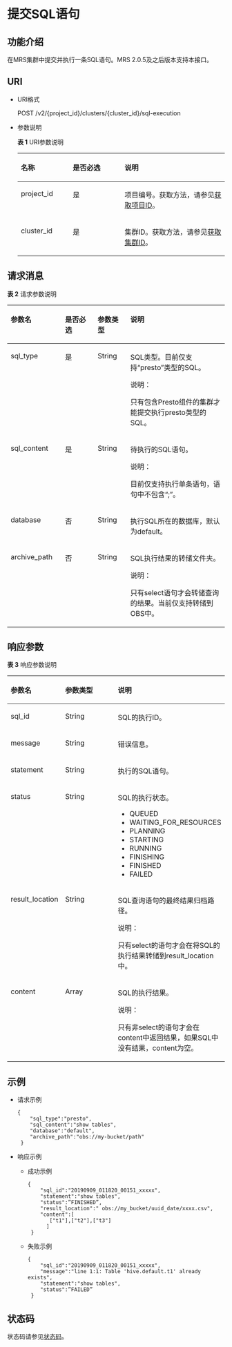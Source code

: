 # 提交SQL语句<a name="ZH-CN_TOPIC_0192504943"></a>

## 功能介绍<a name="section4408504619327"></a>

在MRS集群中提交并执行一条SQL语句。MRS 2.0.5及之后版本支持本接口。

## URI<a name="section10186656193217"></a>

-   URI格式

    POST  /v2/\{project\_id\}/clusters/\{cluster\_id\}/sql-execution

-   参数说明

    **表 1**  URI参数说明

    <a name="table49499141194754"></a>
    <table><thead align="left"><tr id="zh-cn_topic_0176790808_row33700024194754"><th class="cellrowborder" valign="top" width="25%" id="mcps1.2.4.1.1"><p id="zh-cn_topic_0176790808_p16571835194812"><a name="zh-cn_topic_0176790808_p16571835194812"></a><a name="zh-cn_topic_0176790808_p16571835194812"></a>名称</p>
    </th>
    <th class="cellrowborder" valign="top" width="25%" id="mcps1.2.4.1.2"><p id="zh-cn_topic_0176790808_p141410194812"><a name="zh-cn_topic_0176790808_p141410194812"></a><a name="zh-cn_topic_0176790808_p141410194812"></a>是否必选</p>
    </th>
    <th class="cellrowborder" valign="top" width="50%" id="mcps1.2.4.1.3"><p id="zh-cn_topic_0176790808_p11454278194812"><a name="zh-cn_topic_0176790808_p11454278194812"></a><a name="zh-cn_topic_0176790808_p11454278194812"></a>说明</p>
    </th>
    </tr>
    </thead>
    <tbody><tr id="zh-cn_topic_0176790808_row39786771142917"><td class="cellrowborder" valign="top" width="25%" headers="mcps1.2.4.1.1 "><p id="zh-cn_topic_0176790808_p1503055142917"><a name="zh-cn_topic_0176790808_p1503055142917"></a><a name="zh-cn_topic_0176790808_p1503055142917"></a>project_id</p>
    </td>
    <td class="cellrowborder" valign="top" width="25%" headers="mcps1.2.4.1.2 "><p id="zh-cn_topic_0176790808_p54638598142917"><a name="zh-cn_topic_0176790808_p54638598142917"></a><a name="zh-cn_topic_0176790808_p54638598142917"></a>是</p>
    </td>
    <td class="cellrowborder" valign="top" width="50%" headers="mcps1.2.4.1.3 "><p id="zh-cn_topic_0176790808_p63650338142917"><a name="zh-cn_topic_0176790808_p63650338142917"></a><a name="zh-cn_topic_0176790808_p63650338142917"></a>项目编号。获取方法，请参见<a href="获取项目ID.md">获取项目ID</a>。</p>
    </td>
    </tr>
    <tr id="zh-cn_topic_0176790808_row3457216201210"><td class="cellrowborder" valign="top" width="25%" headers="mcps1.2.4.1.1 "><p id="zh-cn_topic_0176790808_p194589160122"><a name="zh-cn_topic_0176790808_p194589160122"></a><a name="zh-cn_topic_0176790808_p194589160122"></a>cluster_id</p>
    </td>
    <td class="cellrowborder" valign="top" width="25%" headers="mcps1.2.4.1.2 "><p id="zh-cn_topic_0176790808_p045813165125"><a name="zh-cn_topic_0176790808_p045813165125"></a><a name="zh-cn_topic_0176790808_p045813165125"></a>是</p>
    </td>
    <td class="cellrowborder" valign="top" width="50%" headers="mcps1.2.4.1.3 "><p id="zh-cn_topic_0176790808_p1845891641218"><a name="zh-cn_topic_0176790808_p1845891641218"></a><a name="zh-cn_topic_0176790808_p1845891641218"></a>集群ID。获取方法，请参见<a href="获取MRS集群信息.md#section177891315153619">获取集群ID</a>。</p>
    </td>
    </tr>
    </tbody>
    </table>


## 请求消息<a name="section673761354213"></a>

**表 2**  请求参数说明

<a name="table718317711336"></a>
<table><thead align="left"><tr id="row1018318753315"><th class="cellrowborder" valign="top" width="25%" id="mcps1.2.5.1.1"><p id="p1818367143313"><a name="p1818367143313"></a><a name="p1818367143313"></a>参数名</p>
</th>
<th class="cellrowborder" valign="top" width="15%" id="mcps1.2.5.1.2"><p id="p05712238338"><a name="p05712238338"></a><a name="p05712238338"></a>是否必选</p>
</th>
<th class="cellrowborder" valign="top" width="15%" id="mcps1.2.5.1.3"><p id="p3183167173320"><a name="p3183167173320"></a><a name="p3183167173320"></a>参数类型</p>
</th>
<th class="cellrowborder" valign="top" width="45%" id="mcps1.2.5.1.4"><p id="p151839714333"><a name="p151839714333"></a><a name="p151839714333"></a>说明</p>
</th>
</tr>
</thead>
<tbody><tr id="row818413783313"><td class="cellrowborder" valign="top" width="25%" headers="mcps1.2.5.1.1 "><p id="p2739195963320"><a name="p2739195963320"></a><a name="p2739195963320"></a>sql_type</p>
</td>
<td class="cellrowborder" valign="top" width="15%" headers="mcps1.2.5.1.2 "><p id="p873913592335"><a name="p873913592335"></a><a name="p873913592335"></a>是</p>
</td>
<td class="cellrowborder" valign="top" width="15%" headers="mcps1.2.5.1.3 "><p id="p147393591333"><a name="p147393591333"></a><a name="p147393591333"></a>String</p>
</td>
<td class="cellrowborder" valign="top" width="45%" headers="mcps1.2.5.1.4 "><p id="p17739175913337"><a name="p17739175913337"></a><a name="p17739175913337"></a>SQL类型。目前仅支持“presto”类型的SQL。</p>
<div class="note" id="note97250467342"><a name="note97250467342"></a><a name="note97250467342"></a><span class="notetitle"> 说明： </span><div class="notebody"><p id="p13726144614345"><a name="p13726144614345"></a><a name="p13726144614345"></a>只有包含Presto组件的集群才能提交执行presto类型的SQL。</p>
</div></div>
</td>
</tr>
<tr id="row107561512336"><td class="cellrowborder" valign="top" width="25%" headers="mcps1.2.5.1.1 "><p id="p173915916331"><a name="p173915916331"></a><a name="p173915916331"></a>sql_content</p>
</td>
<td class="cellrowborder" valign="top" width="15%" headers="mcps1.2.5.1.2 "><p id="p10739115923315"><a name="p10739115923315"></a><a name="p10739115923315"></a>是</p>
</td>
<td class="cellrowborder" valign="top" width="15%" headers="mcps1.2.5.1.3 "><p id="p1973915915334"><a name="p1973915915334"></a><a name="p1973915915334"></a>String</p>
</td>
<td class="cellrowborder" valign="top" width="45%" headers="mcps1.2.5.1.4 "><p id="p973995933312"><a name="p973995933312"></a><a name="p973995933312"></a>待执行的SQL语句。</p>
<div class="note" id="note75421712163617"><a name="note75421712163617"></a><a name="note75421712163617"></a><span class="notetitle"> 说明： </span><div class="notebody"><p id="p1554317128365"><a name="p1554317128365"></a><a name="p1554317128365"></a>目前仅支持执行单条语句，语句中不包含“;”。</p>
</div></div>
</td>
</tr>
<tr id="row460852183316"><td class="cellrowborder" valign="top" width="25%" headers="mcps1.2.5.1.1 "><p id="p1173918594332"><a name="p1173918594332"></a><a name="p1173918594332"></a>database</p>
</td>
<td class="cellrowborder" valign="top" width="15%" headers="mcps1.2.5.1.2 "><p id="p373975920339"><a name="p373975920339"></a><a name="p373975920339"></a>否</p>
</td>
<td class="cellrowborder" valign="top" width="15%" headers="mcps1.2.5.1.3 "><p id="p19739259123319"><a name="p19739259123319"></a><a name="p19739259123319"></a>String</p>
</td>
<td class="cellrowborder" valign="top" width="45%" headers="mcps1.2.5.1.4 "><p id="p14739125993319"><a name="p14739125993319"></a><a name="p14739125993319"></a>执行SQL所在的数据库，默认为default。</p>
</td>
</tr>
<tr id="row10385195283318"><td class="cellrowborder" valign="top" width="25%" headers="mcps1.2.5.1.1 "><p id="p173995933316"><a name="p173995933316"></a><a name="p173995933316"></a>archive_path</p>
</td>
<td class="cellrowborder" valign="top" width="15%" headers="mcps1.2.5.1.2 "><p id="p167391159103310"><a name="p167391159103310"></a><a name="p167391159103310"></a>否</p>
</td>
<td class="cellrowborder" valign="top" width="15%" headers="mcps1.2.5.1.3 "><p id="p12740059153317"><a name="p12740059153317"></a><a name="p12740059153317"></a>String</p>
</td>
<td class="cellrowborder" valign="top" width="45%" headers="mcps1.2.5.1.4 "><p id="p574085918334"><a name="p574085918334"></a><a name="p574085918334"></a>SQL执行结果的转储文件夹。</p>
<div class="note" id="note129817113717"><a name="note129817113717"></a><a name="note129817113717"></a><span class="notetitle"> 说明： </span><div class="notebody"><p id="p103010713377"><a name="p103010713377"></a><a name="p103010713377"></a>只有select语句才会转储查询的结果。当前仅支持转储到OBS中。</p>
</div></div>
</td>
</tr>
</tbody>
</table>

## 响应参数<a name="section775516131425"></a>

**表 3**  响应参数说明

<a name="table12040613193927"></a>
<table><thead align="left"><tr id="zh-cn_topic_0177065250_row8843854193927"><th class="cellrowborder" valign="top" width="25.06%" id="mcps1.2.4.1.1"><p id="zh-cn_topic_0177065250_p45263556193927"><a name="zh-cn_topic_0177065250_p45263556193927"></a><a name="zh-cn_topic_0177065250_p45263556193927"></a>参数名</p>
</th>
<th class="cellrowborder" valign="top" width="24.94%" id="mcps1.2.4.1.2"><p id="zh-cn_topic_0177065250_p1907984993927"><a name="zh-cn_topic_0177065250_p1907984993927"></a><a name="zh-cn_topic_0177065250_p1907984993927"></a>参数类型</p>
</th>
<th class="cellrowborder" valign="top" width="50%" id="mcps1.2.4.1.3"><p id="zh-cn_topic_0177065250_p17473879193927"><a name="zh-cn_topic_0177065250_p17473879193927"></a><a name="zh-cn_topic_0177065250_p17473879193927"></a>说明</p>
</th>
</tr>
</thead>
<tbody><tr id="zh-cn_topic_0177065250_row8387056194027"><td class="cellrowborder" valign="top" width="25.06%" headers="mcps1.2.4.1.1 "><p id="p13371162611389"><a name="p13371162611389"></a><a name="p13371162611389"></a>sql_id</p>
</td>
<td class="cellrowborder" valign="top" width="24.94%" headers="mcps1.2.4.1.2 "><p id="p123711626143819"><a name="p123711626143819"></a><a name="p123711626143819"></a>String</p>
</td>
<td class="cellrowborder" valign="top" width="50%" headers="mcps1.2.4.1.3 "><p id="p12371202623814"><a name="p12371202623814"></a><a name="p12371202623814"></a>SQL的执行ID。</p>
</td>
</tr>
<tr id="row04111663819"><td class="cellrowborder" valign="top" width="25.06%" headers="mcps1.2.4.1.1 "><p id="p19371102619383"><a name="p19371102619383"></a><a name="p19371102619383"></a>message</p>
</td>
<td class="cellrowborder" valign="top" width="24.94%" headers="mcps1.2.4.1.2 "><p id="p1237112619387"><a name="p1237112619387"></a><a name="p1237112619387"></a>String</p>
</td>
<td class="cellrowborder" valign="top" width="50%" headers="mcps1.2.4.1.3 "><p id="p113712267381"><a name="p113712267381"></a><a name="p113712267381"></a>错误信息。</p>
</td>
</tr>
<tr id="row12221316163813"><td class="cellrowborder" valign="top" width="25.06%" headers="mcps1.2.4.1.1 "><p id="p17371526153820"><a name="p17371526153820"></a><a name="p17371526153820"></a>statement</p>
</td>
<td class="cellrowborder" valign="top" width="24.94%" headers="mcps1.2.4.1.2 "><p id="p20371132623814"><a name="p20371132623814"></a><a name="p20371132623814"></a>String</p>
</td>
<td class="cellrowborder" valign="top" width="50%" headers="mcps1.2.4.1.3 "><p id="p1537152653818"><a name="p1537152653818"></a><a name="p1537152653818"></a>执行的SQL语句。</p>
</td>
</tr>
<tr id="row1941301612382"><td class="cellrowborder" valign="top" width="25.06%" headers="mcps1.2.4.1.1 "><p id="p1437222613384"><a name="p1437222613384"></a><a name="p1437222613384"></a>status</p>
</td>
<td class="cellrowborder" valign="top" width="24.94%" headers="mcps1.2.4.1.2 "><p id="p037292620383"><a name="p037292620383"></a><a name="p037292620383"></a>String</p>
</td>
<td class="cellrowborder" valign="top" width="50%" headers="mcps1.2.4.1.3 "><p id="p17372142620383"><a name="p17372142620383"></a><a name="p17372142620383"></a>SQL的执行状态。</p>
<a name="ul99208573388"></a><a name="ul99208573388"></a><ul id="ul99208573388"><li>QUEUED</li><li>WAITING_FOR_RESOURCES</li><li>PLANNING</li><li>STARTING</li><li>RUNNING</li><li>FINISHING</li><li>FINISHED</li><li>FAILED</li></ul>
</td>
</tr>
<tr id="row4616316143820"><td class="cellrowborder" valign="top" width="25.06%" headers="mcps1.2.4.1.1 "><p id="p337282643816"><a name="p337282643816"></a><a name="p337282643816"></a>result_location</p>
</td>
<td class="cellrowborder" valign="top" width="24.94%" headers="mcps1.2.4.1.2 "><p id="p10372526203814"><a name="p10372526203814"></a><a name="p10372526203814"></a>String</p>
</td>
<td class="cellrowborder" valign="top" width="50%" headers="mcps1.2.4.1.3 "><p id="p8372426123813"><a name="p8372426123813"></a><a name="p8372426123813"></a>SQL查询语句的最终结果归档路径。</p>
<div class="note" id="note88976412399"><a name="note88976412399"></a><a name="note88976412399"></a><span class="notetitle"> 说明： </span><div class="notebody"><p id="p1689984111393"><a name="p1689984111393"></a><a name="p1689984111393"></a>只有select的语句才会在将SQL的执行结果转储到result_location中。</p>
</div></div>
</td>
</tr>
<tr id="row10848151618387"><td class="cellrowborder" valign="top" width="25.06%" headers="mcps1.2.4.1.1 "><p id="p1037216265382"><a name="p1037216265382"></a><a name="p1037216265382"></a>content</p>
</td>
<td class="cellrowborder" valign="top" width="24.94%" headers="mcps1.2.4.1.2 "><p id="p123726263385"><a name="p123726263385"></a><a name="p123726263385"></a>Array</p>
</td>
<td class="cellrowborder" valign="top" width="50%" headers="mcps1.2.4.1.3 "><p id="p133721326103811"><a name="p133721326103811"></a><a name="p133721326103811"></a>SQL的执行结果。</p>
<div class="note" id="note939175614390"><a name="note939175614390"></a><a name="note939175614390"></a><span class="notetitle"> 说明： </span><div class="notebody"><p id="p542165615391"><a name="p542165615391"></a><a name="p542165615391"></a>只有非select的语句才会在content中返回结果，如果SQL中没有结果，content为空。</p>
</div></div>
</td>
</tr>
</tbody>
</table>

## 示例<a name="section1210015461189"></a>

-   请求示例

    ```
    {
        "sql_type":"presto", 
        "sql_content":"show tables", 
        "database":"default", 
        "archive_path":"obs://my-bucket/path"
     }
    ```

-   响应示例
    -   成功示例

        ```
        {
            "sql_id":"20190909_011820_00151_xxxxx", 
            "statement":"show tables",
            "status":”FINISHED”,
            "result_location":" obs://my_bucket/uuid_date/xxxx.csv",  
            "content":[
               ["t1"],["t2"],["t3"]   
              ] 
         }
        ```

    -   失败示例

        ```
        { 
            "sql_id":"20190909_011820_00151_xxxxx", 
            "message":"line 1:1: Table 'hive.default.t1' already exists",
            "statement":"show tables",
            "status":”FAILED”
         }
        ```



## 状态码<a name="section4391766619434"></a>

状态码请参见[状态码](状态码.md)。

